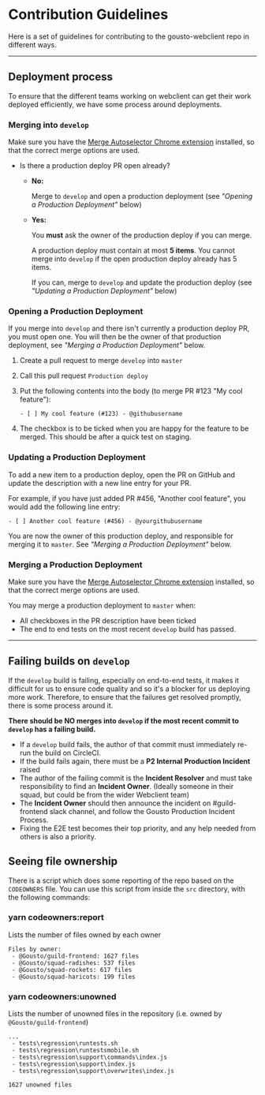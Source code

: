 # Contribution Guidelines

Here is a set of guidelines for contributing to the gousto-webclient repo in different ways.

---

## Deployment process

To ensure that the different teams working on webclient can get their work deployed efficiently, we have some process around deployments.

### Merging into `develop`

Make sure you have the [Merge Autoselector Chrome extension](https://github.com/Gousto/chrome-ext-merge-autoselector) installed, so that the correct merge options are used.

- Is there a production deploy PR open already?
  - **No:**

    Merge to `develop` and open a production deployment (see _"Opening a Production Deployment"_ below)
  - **Yes:**

    You **must** ask the owner of the production deploy if you can merge.

    A production deploy must contain at most **5 items**. You cannot merge into `develop` if the open production deploy already has 5 items.

    If you can, merge to `develop` and update the production deploy (see _"Updating a Production Deployment"_ below)

### Opening a Production Deployment

If you merge into `develop` and there isn't currently a production deploy PR, you must open one. You will then be the owner of that production deployment, see _"Merging a Production Deployment"_ below.

1. Create a pull request to merge `develop` into `master`
2. Call this pull request `Production deploy`
3. Put the following contents into the body (to merge PR #123 "My cool feature"):

    ```
    - [ ] My cool feature (#123) - @githubusername
    ```
4. The checkbox is to be ticked when you are happy for the feature to be merged. This should be after a quick test on staging.

### Updating a Production Deployment

To add a new item to a production deploy, open the PR on GitHub and update the description with a new line entry for your PR.

For example, if you have just added PR #456, "Another cool feature", you would add the following line entry:

```
- [ ] Another cool feature (#456) - @yourgithubusername
```

You are now the owner of this production deploy, and responsible for merging it to `master`. See _"Merging a Production Deployment"_ below.

### Merging a Production Deployment

Make sure you have the [Merge Autoselector Chrome extension](https://github.com/Gousto/chrome-ext-merge-autoselector) installed, so that the correct merge options are used.

You may merge a production deployment to `master` when:

- All checkboxes in the PR description have been ticked
- The end to end tests on the most recent `develop` build has passed.

---

## Failing builds on `develop`

If the `develop` build is failing, especially on end-to-end tests, it makes it difficult for us to ensure code quality and so it's a blocker for us deploying more work. Therefore, to ensure that the failures get resolved promptly, there is some process around it.

**There should be NO merges into `develop` if the most recent commit to `develop` has a failing build.**

- If a `develop` build fails, the author of that commit must immediately re-run the build on CircleCI.
- If the build fails again, there must be a **P2 Internal Production Incident** raised
- The author of the failing commit is the **Incident Resolver** and must take responsibility to find an **Incident Owner**. (Ideally someone in their squad, but could be from the wider Webclient team)
- The **Incident Owner** should then announce the incident on #guild-frontend slack channel, and follow the Gousto Production Incident Process.
- Fixing the E2E test becomes their top priority, and any help needed from others is also a priority.

## Seeing file ownership

There is a script which does some reporting of the repo based on the `CODEOWNERS` file. You can use this script from inside the `src` directory, with the following commands:

### yarn codeowners:report

Lists the number of files owned by each owner

```
Files by owner:
 - @Gousto/guild-frontend: 1627 files
 - @Gousto/squad-radishes: 537 files
 - @Gousto/squad-rockets: 617 files
 - @Gousto/squad-haricots: 199 files
```

### yarn codeowners:unowned

Lists the number of unowned files in the repository (i.e. owned by `@Gousto/guild-frontend`)

```
...
 - tests\regression\runtests.sh
 - tests\regression\runtestsmobile.sh
 - tests\regression\support\commands\index.js
 - tests\regression\support\index.js
 - tests\regression\support\overwrites\index.js

1627 unowned files
```
